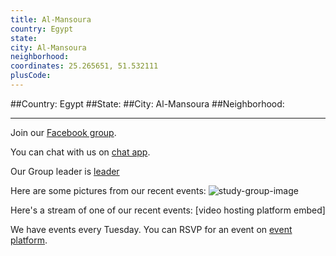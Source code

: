 ```yaml
---
title: Al-Mansoura
country: Egypt
state: 
city: Al-Mansoura
neighborhood: 
coordinates: 25.265651, 51.532111
plusCode:
---
```


##Country: Egypt
##State: 
##City: Al-Mansoura
##Neighborhood: 
*****
Join our [Facebook group](https://www.facebook.com/groups/free.code.camp.almansoura).

You can chat with us on [chat app]().

Our Group leader is [leader]()

Here are some pictures from our recent events:
![study-group-image]()

Here's a stream of one of our recent events:
[video hosting platform embed]

We have events every Tuesday. You can RSVP for an event on [event platform]().
